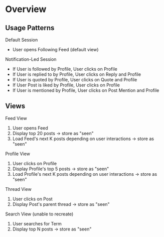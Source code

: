 # Overview

## Usage Patterns

Default Session

- User opens Following Feed (default view)

Notification-Led Session

- If User is followed by Profile, User clicks on Profile
- If User is replied to by Profile, User clicks on Reply and Profile
- If User is quoted by Profile, User clicks on Quote and Profile
- If User Post is liked by Profile, User clicks on Profile
- If User is mentioned by Profile, User clicks on Post Mention and Profile

## Views

Feed View

1. User opens Feed
2. Display top 20 posts -> store as "seen"
3. Load Feed's next K posts depending on user interactions -> store as "seen"

Profile View

1. User clicks on Profile
2. Display Profile's top 5 posts -> store as "seen"
3. Load Profile's next K posts depending on user interactions -> store as "seen"

Thread View

1. User clicks on Post
2. Display Post's parent thread -> store as "seen"

Search View (unable to recreate)

1. User searches for Term
2. Display top N posts -> store as "seen"
